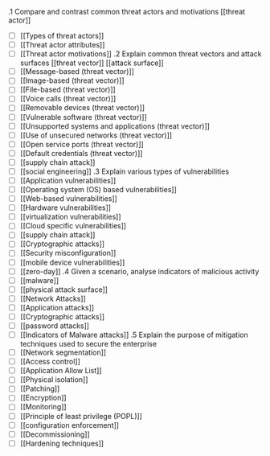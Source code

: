 .1 Compare and contrast common threat actors and motivations
 [[threat actor]]
- [ ] [[Types of threat actors]]
- [ ] [[Threat actor attributes]]
- [ ] [[Threat actor motivations]]
.2 Explain common threat vectors and attack surfaces
[[threat vector]]
[[attack surface]]
- [ ] [[Message-based (threat vector)]]
- [ ] [[Image-based (threat vector)]]
- [ ] [[File-based (threat vector)]]
- [ ] [[Voice calls (threat vector)]]
- [ ] [[Removable devices (threat vector)]]
- [ ] [[Vulnerable software (threat vector)]]
- [ ] [[Unsupported systems and applications (threat vector)]]
- [ ] [[Use of unsecured networks (threat vector)]]
- [ ] [[Open service ports (threat vector)]]
- [ ] [[Default credentials (threat vector)]]
- [ ] [[supply chain attack]]
- [ ] [[social engineering]]
.3 Explain various types of vulnerabilities
- [ ] [[Application vulnerabilities]]
- [ ] [[Operating system (OS) based vulnerabilities]]
- [ ] [[Web-based vulnerabilities]]
- [ ] [[Hardware vulnerabilities]]
- [ ] [[virtualization vulnerabilities]]
- [ ] [[Cloud specific vulnerabilities]]
- [ ] [[supply chain attack]]
- [ ] [[Cryptographic attacks]]
- [ ] [[Security misconfiguration]]
- [ ] [[mobile device vulnerabilities]]
- [ ] [[zero-day]]
.4 Given a scenario, analyse indicators of malicious activity
- [ ] [[malware]]
- [ ] [[physical attack surface]]
- [ ] [[Network Attacks]]
- [ ] [[Application attacks]]
- [ ] [[Cryptographic attacks]]
- [ ] [[password attacks]]
- [ ] [[Indicators of Malware attacks]]
.5 Explain the purpose of mitigation techniques used to secure the enterprise
- [ ] [[Network segmentation]]
- [ ] [[Access control]]
- [ ] [[Application Allow List]]
- [ ] [[Physical isolation]]
- [ ] [[Patching]]
- [ ] [[Encryption]]
- [ ] [[Monitoring]]
- [ ] [[Principle of least privilege (POPL)]]
- [ ] [[configuration enforcement]]
- [ ] [[Decommissioning]]
- [ ] [[Hardening techniques]]